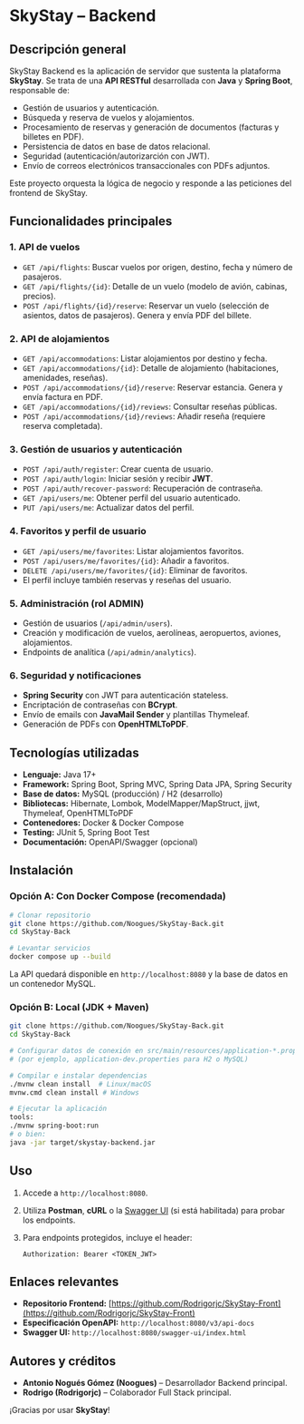 # SkyStay – Backend

## Descripción general

SkyStay Backend es la aplicación de servidor que sustenta la plataforma **SkyStay**. Se trata de una **API RESTful** desarrollada con **Java** y **Spring Boot**, responsable de:

* Gestión de usuarios y autenticación.
* Búsqueda y reserva de vuelos y alojamientos.
* Procesamiento de reservas y generación de documentos (facturas y billetes en PDF).
* Persistencia de datos en base de datos relacional.
* Seguridad (autenticación/autorizarción con JWT).
* Envío de correos electrónicos transaccionales con PDFs adjuntos.

Este proyecto orquesta la lógica de negocio y responde a las peticiones del frontend de SkyStay.

## Funcionalidades principales

### 1. API de vuelos

* `GET /api/flights`: Buscar vuelos por origen, destino, fecha y número de pasajeros.
* `GET /api/flights/{id}`: Detalle de un vuelo (modelo de avión, cabinas, precios).
* `POST /api/flights/{id}/reserve`: Reservar un vuelo (selección de asientos, datos de pasajeros). Genera y envía PDF del billete.

### 2. API de alojamientos

* `GET /api/accommodations`: Listar alojamientos por destino y fecha.
* `GET /api/accommodations/{id}`: Detalle de alojamiento (habitaciones, amenidades, reseñas).
* `POST /api/accommodations/{id}/reserve`: Reservar estancia. Genera y envía factura en PDF.
* `GET /api/accommodations/{id}/reviews`: Consultar reseñas públicas.
* `POST /api/accommodations/{id}/reviews`: Añadir reseña (requiere reserva completada).

### 3. Gestión de usuarios y autenticación

* `POST /api/auth/register`: Crear cuenta de usuario.
* `POST /api/auth/login`: Iniciar sesión y recibir **JWT**.
* `POST /api/auth/recover-password`: Recuperación de contraseña.
* `GET /api/users/me`: Obtener perfil del usuario autenticado.
* `PUT /api/users/me`: Actualizar datos del perfil.

### 4. Favoritos y perfil de usuario

* `GET /api/users/me/favorites`: Listar alojamientos favoritos.
* `POST /api/users/me/favorites/{id}`: Añadir a favoritos.
* `DELETE /api/users/me/favorites/{id}`: Eliminar de favoritos.
* El perfil incluye también reservas y reseñas del usuario.

### 5. Administración (rol ADMIN)

* Gestión de usuarios (`/api/admin/users`).
* Creación y modificación de vuelos, aerolíneas, aeropuertos, aviones, alojamientos.
* Endpoints de analítica (`/api/admin/analytics`).

### 6. Seguridad y notificaciones

* **Spring Security** con JWT para autenticación stateless.
* Encriptación de contraseñas con **BCrypt**.
* Envío de emails con **JavaMail Sender** y plantillas Thymeleaf.
* Generación de PDFs con **OpenHTMLToPDF**.

## Tecnologías utilizadas

* **Lenguaje:** Java 17+
* **Framework:** Spring Boot, Spring MVC, Spring Data JPA, Spring Security
* **Base de datos:** MySQL (producción) / H2 (desarrollo)
* **Bibliotecas:** Hibernate, Lombok, ModelMapper/MapStruct, jjwt, Thymeleaf, OpenHTMLToPDF
* **Contenedores:** Docker & Docker Compose
* **Testing:** JUnit 5, Spring Boot Test
* **Documentación:** OpenAPI/Swagger (opcional)

## Instalación

### Opción A: Con Docker Compose (recomendada)

```bash
# Clonar repositorio
git clone https://github.com/Noogues/SkyStay-Back.git
cd SkyStay-Back

# Levantar servicios
docker compose up --build
```

La API quedará disponible en `http://localhost:8080` y la base de datos en un contenedor MySQL.

### Opción B: Local (JDK + Maven)

```bash
git clone https://github.com/Noogues/SkyStay-Back.git
cd SkyStay-Back

# Configurar datos de conexión en src/main/resources/application-*.properties
# (por ejemplo, application-dev.properties para H2 o MySQL)

# Compilar e instalar dependencias
./mvnw clean install  # Linux/macOS
mvnw.cmd clean install # Windows

# Ejecutar la aplicación
tools:
./mvnw spring-boot:run
# o bien:
java -jar target/skystay-backend.jar
```

## Uso

1. Accede a `http://localhost:8080`.
2. Utiliza **Postman**, **cURL** o la [Swagger UI](http://localhost:8080/swagger-ui/index.html) (si está habilitada) para probar los endpoints.
3. Para endpoints protegidos, incluye el header:

   ```
   Authorization: Bearer <TOKEN_JWT>
   ```

## Enlaces relevantes

* **Repositorio Frontend:** [https://github.com/Rodrigorjc/SkyStay-Front](https://github.com/Rodrigorjc/SkyStay-Front)
* **Especificación OpenAPI:** `http://localhost:8080/v3/api-docs`
* **Swagger UI:** `http://localhost:8080/swagger-ui/index.html`

## Autores y créditos

* **Antonio Nogués Gómez (Noogues)** – Desarrollador Backend principal.
* **Rodrigo (Rodrigorjc)** – Colaborador Full Stack principal.

¡Gracias por usar **SkyStay**!
